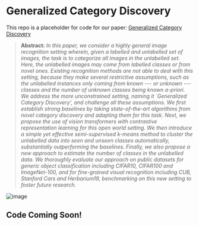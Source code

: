 # Generalized Category Discovery

This repo is a placeholder for code for our paper: [Generalized Category Discovery](https://arxiv.org/abs/2201.02609)

> **Abstract:** *In this paper, we consider a highly general image recognition setting wherein, given a labelled and unlabelled set of images, the task is to categorize all images in the unlabelled set. Here, the unlabelled images may come from labelled classes or from novel ones. Existing recognition methods are not able to deal with this setting, because they make several restrictive assumptions, such as the unlabelled instances only coming from known --- or unknown --- classes and the number of unknown classes being known a-priori. We address the more unconstrained setting, naming it `Generalized Category Discovery', and challenge all these assumptions. We first establish strong baselines by taking state-of-the-art algorithms from novel category discovery and adapting them for this task. Next, we propose the use of vision transformers with contrastive representation learning for this open world setting. We then introduce a simple yet effective semi-supervised $k$-means method to cluster the unlabelled data into seen and unseen classes automatically, substantially outperforming the baselines. Finally, we also propose a new approach to estimate the number of classes in the unlabelled data. We thoroughly evaluate our approach on public datasets for generic object classification including CIFAR10, CIFAR100 and ImageNet-100, and for fine-grained visual recognition including CUB, Stanford Cars and Herbarium19, benchmarking on this new setting to foster future research.*

![image](https://github.com/sgvaze/generalized-category-discovery/blob/main/assets/main_img.png)

## Code Coming Soon!
